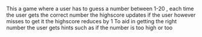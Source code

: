 This a game where a user has to guess a number between 1-20 , each time the user gets the correct number the highscore updates if the user however misses to get it the highscore reduces by 1 
To aid in getting the right number the user gets hints such as if the number is too high or too 